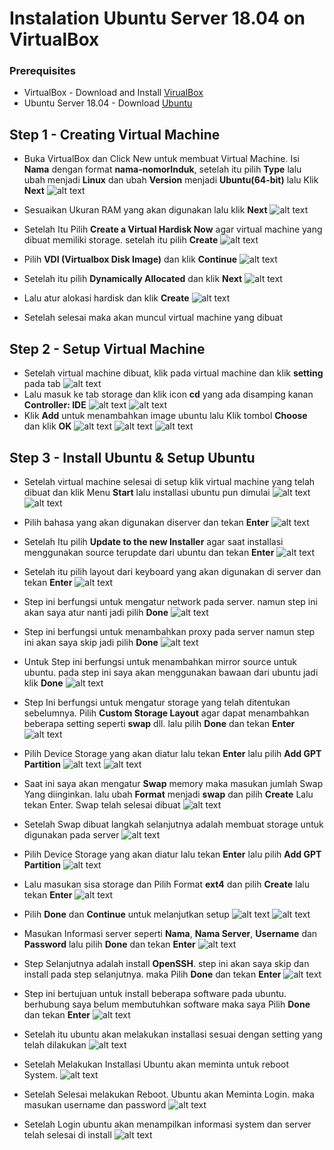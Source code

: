 # Instalation Ubuntu Server 18.04 on VirtualBox

### Prerequisites
 - VirtualBox - Download and Install [VirualBox](https://www.virtualbox.org/)
 - Ubuntu Server 18.04 - Download [Ubuntu](https://ubuntu.com/download/server)

 ## Step 1 - Creating Virtual Machine
 - Buka VirtualBox dan Click New untuk membuat Virtual Machine. Isi **Nama** dengan format **nama-nomorInduk**, setelah itu pilih **Type** lalu ubah menjadi **Linux** dan ubah **Version** menjadi **Ubuntu(64-bit)** lalu Klik **Next**
 ![alt text](https://github.com/fitraaditama7/DumbwaysBootcamp/blob/master/week1/VIRTUAL%20BOX%20-%20INSTALL%20UBUNTU/img/1.png?raw=true)

 - Sesuaikan Ukuran RAM yang akan digunakan lalu klik **Next**
 ![alt text](https://github.com/fitraaditama7/DumbwaysBootcamp/blob/master/week1/VIRTUAL%20BOX%20-%20INSTALL%20UBUNTU/img/2.png?raw=true)


 - Setelah Itu Pilih **Create a Virtual Hardisk Now** agar virtual machine yang dibuat memiliki storage. setelah itu pilih **Create**
  ![alt text](https://github.com/fitraaditama7/DumbwaysBootcamp/blob/master/week1/VIRTUAL%20BOX%20-%20INSTALL%20UBUNTU/img/3.png?raw=true)

 - Pilih **VDI (Virtualbox Disk Image)** dan klik **Continue**
  ![alt text](https://github.com/fitraaditama7/DumbwaysBootcamp/blob/master/week1/VIRTUAL%20BOX%20-%20INSTALL%20UBUNTU/img/4.png?raw=true)

 - Setelah itu pilih **Dynamically Allocated** dan klik **Next**
  ![alt text](https://github.com/fitraaditama7/DumbwaysBootcamp/blob/master/week1/VIRTUAL%20BOX%20-%20INSTALL%20UBUNTU/img/5.png?raw=true)

 - Lalu atur alokasi hardisk dan klik **Create**
  ![alt text](https://github.com/fitraaditama7/DumbwaysBootcamp/blob/master/week1/VIRTUAL%20BOX%20-%20INSTALL%20UBUNTU/img/6.png?raw=true)

- Setelah selesai maka akan muncul virtual machine yang dibuat

## Step 2 - Setup Virtual Machine
- Setelah virtual machine dibuat, klik pada virtual machine dan klik **setting** pada tab
 ![alt text](https://github.com/fitraaditama7/DumbwaysBootcamp/blob/master/week1/VIRTUAL%20BOX%20-%20INSTALL%20UBUNTU/img/7.png?raw=true)
- Lalu masuk ke tab storage dan klik icon **cd** yang ada disamping kanan **Controller: IDE**
 ![alt text](https://github.com/fitraaditama7/DumbwaysBootcamp/blob/master/week1/VIRTUAL%20BOX%20-%20INSTALL%20UBUNTU/img/8.png?raw=true)
 ![alt text](https://github.com/fitraaditama7/DumbwaysBootcamp/blob/master/week1/VIRTUAL%20BOX%20-%20INSTALL%20UBUNTU/img/9.png?raw=true)
- Klik **Add** untuk menambahkan image ubuntu lalu Klik tombol **Choose** dan klik **OK**
 ![alt text](https://github.com/fitraaditama7/DumbwaysBootcamp/blob/master/week1/VIRTUAL%20BOX%20-%20INSTALL%20UBUNTU/img/10.png?raw=true)
  ![alt text](https://github.com/fitraaditama7/DumbwaysBootcamp/blob/master/week1/VIRTUAL%20BOX%20-%20INSTALL%20UBUNTU/img/11.png?raw=true)
    ![alt text](https://github.com/fitraaditama7/DumbwaysBootcamp/blob/master/week1/VIRTUAL%20BOX%20-%20INSTALL%20UBUNTU/img/12.png?raw=true)


## Step 3 - Install Ubuntu & Setup Ubuntu
- Setelah virtual machine selesai di setup klik virtual machine yang telah dibuat dan klik Menu **Start** lalu installasi ubuntu pun dimulai
  ![alt text](https://github.com/fitraaditama7/DumbwaysBootcamp/blob/master/week1/VIRTUAL%20BOX%20-%20INSTALL%20UBUNTU/img/13.png?raw=true)
    ![alt text](https://github.com/fitraaditama7/DumbwaysBootcamp/blob/master/week1/VIRTUAL%20BOX%20-%20INSTALL%20UBUNTU/img/14.png?raw=true)

- Pilih bahasa yang akan digunakan diserver dan tekan **Enter**
  ![alt text](https://github.com/fitraaditama7/DumbwaysBootcamp/blob/master/week1/VIRTUAL%20BOX%20-%20INSTALL%20UBUNTU/img/15.png?raw=true)
- Setelah Itu pilih **Update to the new Installer** agar saat installasi menggunakan source terupdate dari ubuntu dan tekan **Enter**
  ![alt text](https://github.com/fitraaditama7/DumbwaysBootcamp/blob/master/week1/VIRTUAL%20BOX%20-%20INSTALL%20UBUNTU/img/16.png?raw=true)
- Setelah itu pilih layout dari keyboard yang akan digunakan di server dan tekan **Enter**
  ![alt text](https://github.com/fitraaditama7/DumbwaysBootcamp/blob/master/week1/VIRTUAL%20BOX%20-%20INSTALL%20UBUNTU/img/17.png?raw=true)
- Step ini berfungsi untuk mengatur network pada server. namun step ini akan saya atur nanti jadi pilih **Done**
  ![alt text](https://github.com/fitraaditama7/DumbwaysBootcamp/blob/master/week1/VIRTUAL%20BOX%20-%20INSTALL%20UBUNTU/img/18.png?raw=true)
- Step ini berfungsi untuk menambahkan proxy pada server namun step ini akan saya skip jadi pilih **Done**
  ![alt text](https://github.com/fitraaditama7/DumbwaysBootcamp/blob/master/week1/VIRTUAL%20BOX%20-%20INSTALL%20UBUNTU/img/19.png?raw=true)
- Untuk Step ini berfungsi untuk menambahkan mirror source untuk ubuntu. pada step ini saya akan menggunakan bawaan dari ubuntu jadi klik **Done**
  ![alt text](https://github.com/fitraaditama7/DumbwaysBootcamp/blob/master/week1/VIRTUAL%20BOX%20-%20INSTALL%20UBUNTU/img/20.png?raw=true)
- Step Ini berfungsi untuk mengatur storage yang telah ditentukan sebelumnya. Pilih **Custom Storage Layout** agar dapat menambahkan beberapa setting seperti **swap** dll. lalu pilih **Done** dan tekan **Enter**
  ![alt text](https://github.com/fitraaditama7/DumbwaysBootcamp/blob/master/week1/VIRTUAL%20BOX%20-%20INSTALL%20UBUNTU/img/21.png?raw=true)
- Pilih Device Storage yang akan diatur lalu tekan **Enter** lalu pilih **Add GPT Partition**
  ![alt text](https://github.com/fitraaditama7/DumbwaysBootcamp/blob/master/week1/VIRTUAL%20BOX%20-%20INSTALL%20UBUNTU/img/22.png?raw=true)
  ![alt text](https://github.com/fitraaditama7/DumbwaysBootcamp/blob/master/week1/VIRTUAL%20BOX%20-%20INSTALL%20UBUNTU/img/23.png?raw=true)
- Saat ini saya akan mengatur **Swap** memory maka masukan jumlah Swap Yang diinginkan. lalu ubah **Format** menjadi **swap** dan pilih **Create** Lalu tekan Enter. Swap telah selesai dibuat
  ![alt text](https://github.com/fitraaditama7/DumbwaysBootcamp/blob/master/week1/VIRTUAL%20BOX%20-%20INSTALL%20UBUNTU/img/24.png?raw=true)

- Setelah Swap dibuat langkah selanjutnya adalah membuat storage untuk digunakan pada server
    ![alt text](https://github.com/fitraaditama7/DumbwaysBootcamp/blob/master/week1/VIRTUAL%20BOX%20-%20INSTALL%20UBUNTU/img/25.png?raw=true)
- Pilih Device Storage yang akan diatur lalu tekan **Enter** lalu pilih **Add GPT Partition**
  ![alt text](https://github.com/fitraaditama7/DumbwaysBootcamp/blob/master/week1/VIRTUAL%20BOX%20-%20INSTALL%20UBUNTU/img/26.png?raw=true)
- Lalu masukan sisa storage dan Pilih Format **ext4** dan pilih **Create** lalu tekan **Enter**
  ![alt text](https://github.com/fitraaditama7/DumbwaysBootcamp/blob/master/week1/VIRTUAL%20BOX%20-%20INSTALL%20UBUNTU/img/27.png?raw=true)
- Pilih **Done** dan **Continue** untuk melanjutkan setup
  ![alt text](https://github.com/fitraaditama7/DumbwaysBootcamp/blob/master/week1/VIRTUAL%20BOX%20-%20INSTALL%20UBUNTU/img/28.png?raw=true)
    ![alt text](https://github.com/fitraaditama7/DumbwaysBootcamp/blob/master/week1/VIRTUAL%20BOX%20-%20INSTALL%20UBUNTU/img/29.png?raw=true)
- Masukan Informasi server seperti **Nama**, **Nama Server**, **Username** dan **Password** lalu pilih **Done** dan tekan **Enter**
    ![alt text](https://github.com/fitraaditama7/DumbwaysBootcamp/blob/master/week1/VIRTUAL%20BOX%20-%20INSTALL%20UBUNTU/img/30.png?raw=true)
- Step Selanjutnya adalah install **OpenSSH**. step ini akan saya skip dan install pada step selanjutnya. maka Pilih **Done** dan tekan **Enter**
    ![alt text](https://github.com/fitraaditama7/DumbwaysBootcamp/blob/master/week1/VIRTUAL%20BOX%20-%20INSTALL%20UBUNTU/img/31.png?raw=true)
- Step ini bertujuan untuk install beberapa software pada ubuntu. berhubung saya belum membutuhkan software maka saya Pilih **Done** dan tekan **Enter**
    ![alt text](https://github.com/fitraaditama7/DumbwaysBootcamp/blob/master/week1/VIRTUAL%20BOX%20-%20INSTALL%20UBUNTU/img/32.png?raw=true)
- Setelah itu ubuntu akan melakukan installasi sesuai dengan setting yang telah dilakukan
    ![alt text](https://github.com/fitraaditama7/DumbwaysBootcamp/blob/master/week1/VIRTUAL%20BOX%20-%20INSTALL%20UBUNTU/img/33.png?raw=true)
- Setelah Melakukan Installasi Ubuntu akan meminta untuk reboot System.
    ![alt text](https://github.com/fitraaditama7/DumbwaysBootcamp/blob/master/week1/VIRTUAL%20BOX%20-%20INSTALL%20UBUNTU/img/34.png?raw=true)
- Setelah Selesai melakukan Reboot. Ubuntu akan Meminta Login. maka masukan username dan password
    ![alt text](https://github.com/fitraaditama7/DumbwaysBootcamp/blob/master/week1/VIRTUAL%20BOX%20-%20INSTALL%20UBUNTU/img/35.png?raw=true)
- Setelah Login ubuntu akan menampilkan informasi system dan server telah selesai di install
    ![alt text](https://github.com/fitraaditama7/DumbwaysBootcamp/blob/master/week1/VIRTUAL%20BOX%20-%20INSTALL%20UBUNTU/img/36.png?raw=true)
